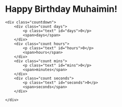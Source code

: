 <!DOCTYPE html>
<html lang="en">
<head>
    <meta charset="UTF-8">
    <meta name="viewport" content="width=device-width, initial-scale=1.0">
    <title>Birthday</title>
    <link rel="stylesheet" href="main.css">
    <script src="main.js" defer></script>
</head>
<body>
    <h1>Happy Birthday Muhaimin!</h1>

    <div class="countdown">
        <div class="count days">
            <p class="text" id="days">0</p>
            <span>days</span>
        </div>
        <div class="count hours">
            <p class="text" id="hours">0</p>
            <span>hours</span>
        </div>
        <div class="count mins">
            <p class="text" id="mins">0</p>
            <span>minutes</span>
        </div>
        <div class="count seconds">
            <p class="text" id="seconds">0</p>
            <span>seconds</span>
        </div>

    </div>
    
</body>
</html>
